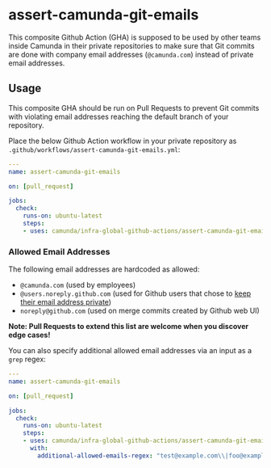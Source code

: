 # assert-camunda-git-emails

This composite Github Action (GHA) is supposed to be used by other teams inside Camunda in their private repositories to make sure that Git commits are done with company email addresses (`@camunda.com`) instead of private email addresses.

## Usage

This composite GHA should be run on Pull Requests to prevent Git commits with violating email addresses reaching the default branch of your repository.

Place the below Github Action workflow in your private repository as `.github/workflows/assert-camunda-git-emails.yml`:

```yaml
---
name: assert-camunda-git-emails

on: [pull_request]

jobs:
  check:
    runs-on: ubuntu-latest
    steps:
    - uses: camunda/infra-global-github-actions/assert-camunda-git-emails@main
```

### Allowed Email Addresses

The following email addresses are hardcoded as allowed:

- `@camunda.com` (used by employees)
- `@users.noreply.github.com` (used for Github users that chose to [keep their email address private](https://docs.github.com/en/account-and-profile/setting-up-and-managing-your-github-user-account/managing-email-preferences/adding-an-email-address-to-your-github-account))
- `noreply@github.com` (used on merge commits created by Github web UI)

**Note: Pull Requests to extend this list are welcome when you discover edge cases!**

You can also specify additional allowed email addresses via an input as a `grep` regex:

```yaml
---
name: assert-camunda-git-emails

on: [pull_request]

jobs:
  check:
    runs-on: ubuntu-latest
    steps:
    - uses: camunda/infra-global-github-actions/assert-camunda-git-emails@main
      with:
        additional-allowed-emails-regex: "test@example.com\\|foo@example.org"
```

